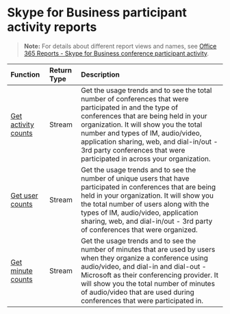 # Skype for Business participant activity reports


> **Note:** For details about different report views and names, see [Office 365 Reports - Skype for Business conference participant activity](https://support.office.com/client/Skype-for-Business-Online-conference-participant-activity-c3c89995-65dd-4715-9e38-bb244c742c6b).


| Function                                 | Return Type | Description                              |
| :--------------------------------------- | :---------- | :--------------------------------------- |
| [Get activity counts](../api/reportroot_skypeforbusinessparticipantactivitycounts.md) | Stream      | Get the usage trends and to see the total number of conferences that were participated in and the type of conferences that are being held in your organization. It will show you the total number and types of IM, audio/video, application sharing, web, and dial-in/out - 3rd party conferences that were participated in across your organization. |
| [Get user counts](../api/reportroot_skypeforbusinessparticipantactivityusercounts.md) | Stream      | Get the usage trends and to see the number of unique users that have participated in conferences that are being held in your organization. It will show you the total number of users along with the types of IM, audio/video, application sharing, web, and dial-in/out - 3rd party of conferences that were organized. |
| [Get minute counts](../api/reportroot_skypeforbusinessparticipantactivityminutecounts.md) | Stream      | Get the usage trends and to see the number of minutes that are used by users when they organize a conference using audio/video, and dial-in and dial-out - Microsoft as their conferencing provider. It will show you the total number of minutes of audio/video that are used during conferences that were participated in. |
